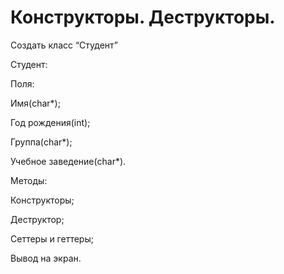 # Конструкторы. Деструкторы.
Создать класс “Студент”

Студент:

Поля:

Имя(char*);

Год рождения(int);

Группа(char*);

Учебное заведение(char*).

Методы:

Конструкторы;

Деструктор;

Сеттеры и геттеры;

Вывод на экран.
